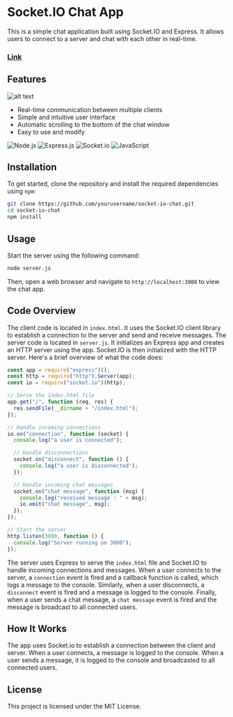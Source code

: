 # Socket.IO Chat App


This is a simple chat application built using Socket.IO and Express. It allows users to connect to a server and chat with each other in real-time.
### [Link](https://z-bj.github.io/chatSocket)


## Features

![alt text](https://i.ibb.co/fv11Yhh/2021-10-21-09-53-51-server-js-socket-WSL-Ubuntu-20-04-Visual-Studio-Code.jpg)


-   Real-time communication between multiple clients
-   Simple and intuitive user interface
-   Automatic scrolling to the bottom of the chat window
-   Easy to use and modify

![Node.js](https://img.shields.io/badge/Node.js-43853d?style=flat-square&logo=node.js&logoColor=white)
![Express.js](https://img.shields.io/badge/Express.js-000000?style=flat-square&logo=express&logoColor=white)
![Socket.io](https://img.shields.io/badge/Socket.io-010101?style=flat-square&logo=socket.io&logoColor=white)
![JavaScript](https://img.shields.io/badge/JavaScript-F7DF1E?style=flat-square&logo=javascript&logoColor=black)

## Installation

To get started, clone the repository and install the required dependencies using `npm`:

``` bash
git clone https://github.com/yourusername/socket-io-chat.git
cd socket-io-chat
npm install
```

## Usage

Start the server using the following command:

``` bash
node server.js

```


Then, open a web browser and navigate to `http://localhost:3000` to view the chat app.

## Code Overview

The client code is located in `index.html`. It uses the Socket.IO client library to establish a connection to the server and send and receive messages.
The server code is located in `server.js`. It initializes an Express app and creates an HTTP server using the app. Socket.IO is then initialized with the HTTP server.
Here's a brief overview of what the code does:

``` javascript
const app = require("express")();
const http = require("http").Server(app);
const io = require("socket.io")(http);

// Serve the index.html file
app.get("/", function (req, res) {
  res.sendFile(__dirname + "/index.html");
});

// Handle incoming connections
io.on("connection", function (socket) {
  console.log("a user is connected");

  // Handle disconnections
  socket.on("disconnect", function () {
    console.log("a user is disconnected");
  });

  // Handle incoming chat messages
  socket.on("chat message", function (msg) {
    console.log("received message : " + msg);
    io.emit("chat message", msg);
  });
});

// Start the server
http.listen(3000, function () {
  console.log("Server running on 3000");
});

```





The server uses Express to serve the `index.html` file and Socket.IO to handle incoming connections and messages. When a user connects to the server, a `connection` event is fired and a callback function is called, which logs a message to the console. Similarly, when a user disconnects, a `disconnect` event is fired and a message is logged to the console. Finally, when a user sends a chat message, a `chat message` event is fired and the message is broadcast to all connected users.

## How It Works

The app uses Socket.io to establish a connection between the client and server. When a user connects, a message is logged to the console. When a user sends a message, it is logged to the console and broadcasted to all connected users.



## License

This project is licensed under the MIT License.
